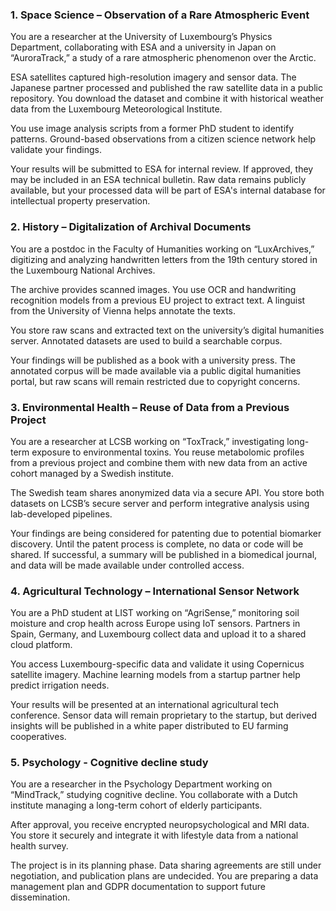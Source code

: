 ### 1. Space Science – Observation of a Rare Atmospheric Event

You are a researcher at the University of Luxembourg’s Physics Department, collaborating with ESA and a university in Japan on “AuroraTrack,” a study of a rare atmospheric phenomenon over the Arctic.

ESA satellites captured high-resolution imagery and sensor data. The Japanese partner processed and published the raw satellite data in a public repository. You download the dataset and combine it with historical weather data from the Luxembourg Meteorological Institute.

You use image analysis scripts from a former PhD student to identify patterns. Ground-based observations from a citizen science network help validate your findings.

Your results will be submitted to ESA for internal review. If approved, they may be included in an ESA technical bulletin. Raw data remains publicly available, but your processed data will be part of ESA's internal database for intellectual property preservation.

### 2. History – Digitalization of Archival Documents

You are a postdoc in the Faculty of Humanities working on “LuxArchives,” digitizing and analyzing handwritten letters from the 19th century stored in the Luxembourg National Archives.

The archive provides scanned images. You use OCR and handwriting recognition models from a previous EU project to extract text. A linguist from the University of Vienna helps annotate the texts.

You store raw scans and extracted text on the university’s digital humanities server. Annotated datasets are used to build a searchable corpus.

Your findings will be published as a book with a university press. The annotated corpus will be made available via a public digital humanities portal, but raw scans will remain restricted due to copyright concerns.

### 3. Environmental Health – Reuse of Data from a Previous Project

You are a researcher at LCSB working on “ToxTrack,” investigating long-term exposure to environmental toxins. You reuse metabolomic profiles from a previous project and combine them with new data from an active cohort managed by a Swedish institute.

The Swedish team shares anonymized data via a secure API. You store both datasets on LCSB’s secure server and perform integrative analysis using lab-developed pipelines.

Your findings are being considered for patenting due to potential biomarker discovery. Until the patent process is complete, no data or code will be shared. If successful, a summary will be published in a biomedical journal, and data will be made available under controlled access.

### 4. Agricultural Technology – International Sensor Network

You are a PhD student at LIST working on “AgriSense,” monitoring soil moisture and crop health across Europe using IoT sensors. Partners in Spain, Germany, and Luxembourg collect data and upload it to a shared cloud platform.

You access Luxembourg-specific data and validate it using Copernicus satellite imagery. Machine learning models from a startup partner help predict irrigation needs.

Your results will be presented at an international agricultural tech conference. Sensor data will remain proprietary to the startup, but derived insights will be published in a white paper distributed to EU farming cooperatives.

### 5. Psychology - Cognitive decline study

You are a researcher in the Psychology Department working on “MindTrack,” studying cognitive decline. You collaborate with a Dutch institute managing a long-term cohort of elderly participants.

After approval, you receive encrypted neuropsychological and MRI data. You store it securely and integrate it with lifestyle data from a national health survey.

The project is in its planning phase. Data sharing agreements are still under negotiation, and publication plans are undecided. You are preparing a data management plan and GDPR documentation to support future dissemination.
